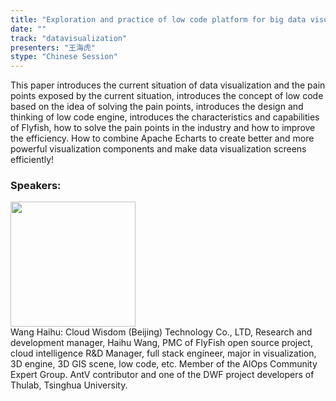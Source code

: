 ```yaml
---
title: "Exploration and practice of low code platform for big data visualization"
date: "" 
track: "datavisualization"
presenters: "王海虎"
stype: "Chinese Session"
---
```

This paper introduces the current situation of data visualization and the pain points exposed by the current situation, introduces the concept of low code based on the idea of solving the pain points, introduces the design and thinking of low code engine, introduces the characteristics and capabilities of Flyfish, how to solve the pain points in the industry and how to improve the efficiency. How to combine Apache Echarts to create better and more powerful visualization components and make data visualization screens efficiently!
 ### Speakers: 
 <img src="images/speaker/1055.png" width="200" /><br>Wang Haihu: Cloud Wisdom (Beijing) Technology Co., LTD, Research and development manager, Haihu Wang, PMC of FlyFish open source project, cloud intelligence R&D Manager, full stack engineer, major in visualization, 3D engine, 3D GIS scene, low code, etc. Member of the AlOps Community Expert Group. AntV contributor and one of the DWF project developers of Thulab, Tsinghua University.
 